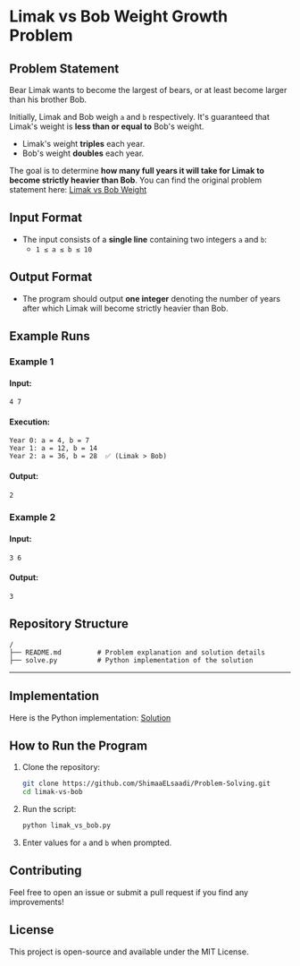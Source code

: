 # Limak vs Bob Weight Growth Problem

## Problem Statement
Bear Limak wants to become the largest of bears, or at least become larger than his brother Bob.

Initially, Limak and Bob weigh `a` and `b` respectively. It's guaranteed that Limak's weight is **less than or equal to** Bob's weight.

- Limak's weight **triples** each year.
- Bob's weight **doubles** each year.

The goal is to determine **how many full years it will take for Limak to become strictly heavier than Bob**.
You can find the original problem statement here: [Limak vs Bob Weight](https://codeforces.com/contest/791/problem/A)

## Input Format
- The input consists of a **single line** containing two integers `a` and `b`:
  - `1 ≤ a ≤ b ≤ 10`

## Output Format
- The program should output **one integer** denoting the number of years after which Limak will become strictly heavier than Bob.

## Example Runs
### **Example 1**
#### **Input:**
```
4 7
```
#### **Execution:**
```
Year 0: a = 4, b = 7
Year 1: a = 12, b = 14
Year 2: a = 36, b = 28  ✅ (Limak > Bob)
```
#### **Output:**
```
2
```

### **Example 2**
#### **Input:**
```
3 6
```
#### **Output:**
```
3
```
## Repository Structure

```
/
├── README.md         # Problem explanation and solution details
├── solve.py          # Python implementation of the solution
```

---

## Implementation
Here is the Python implementation:
     [Solution](./solve.py)

## How to Run the Program
1. Clone the repository:
   ```sh
   git clone https://github.com/ShimaaELsaadi/Problem-Solving.git
   cd limak-vs-bob
   ```
2. Run the script:
   ```sh
   python limak_vs_bob.py
   ```
3. Enter values for `a` and `b` when prompted.

## Contributing
Feel free to open an issue or submit a pull request if you find any improvements!

## License
This project is open-source and available under the MIT License.

